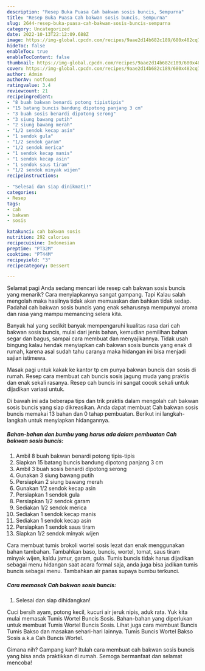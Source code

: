 ```yaml
---
description: "Resep Buka Puasa Cah bakwan sosis buncis, Sempurna"
title: "Resep Buka Puasa Cah bakwan sosis buncis, Sempurna"
slug: 2644-resep-buka-puasa-cah-bakwan-sosis-buncis-sempurna
category: Uncategorized
date: 2022-10-13T22:12:09.688Z
image: https://img-global.cpcdn.com/recipes/9aae2d14b682c189/680x482cq70/cah-bakwan-sosis-buncis-foto-resep-utama.jpg
hideToc: false
enableToc: true
enableTocContent: false
thumbnail: https://img-global.cpcdn.com/recipes/9aae2d14b682c189/680x482cq70/cah-bakwan-sosis-buncis-foto-resep-utama.jpg
cover: https://img-global.cpcdn.com/recipes/9aae2d14b682c189/680x482cq70/cah-bakwan-sosis-buncis-foto-resep-utama.jpg
author: Admin
authorAv: notfound
ratingvalue: 3.4
reviewcount: 21
recipeingredient:
- "8 buah bakwan benardi potong tipistipis"
- "15 batang buncis bandung dipotong panjang 3 cm"
- "3 buah sosis benardi dipotong serong"
- "3 siung bawang putih"
- "2 siung bawang merah"
- "1/2 sendok kecap asin"
- "1 sendok gula"
- "1/2 sendok garam"
- "1/2 sendok merica"
- "1 sendok kecap manis"
- "1 sendok kecap asin"
- "1 sendok saus tiram"
- "1/2 sendok minyak wijen"
recipeinstructions:

- "Selesai dan siap dinikmati!"
categories:
- Resep
tags:
- cah
- bakwan
- sosis

katakunci: cah bakwan sosis 
nutrition: 292 calories
recipecuisine: Indonesian
preptime: "PT32M"
cooktime: "PT44M"
recipeyield: "3"
recipecategory: Dessert

---
```



Selamat pagi Anda sedang mencari ide resep cah bakwan sosis buncis yang menarik? Cara menyiapkannya sangat gampang. Tapi Kalau salah mengolah maka hasilnya tidak akan memuaskan dan bahkan tidak sedap. Padahal cah bakwan sosis buncis yang enak seharusnya mempunyai aroma dan rasa yang mampu memancing selera kita.


Banyak hal yang sedikit banyak mempengaruhi kualitas rasa dari cah bakwan sosis buncis, mulai dari jenis bahan, kemudian pemilihan bahan segar dan bagus, sampai cara membuat dan menyajikannya. Tidak usah bingung kalau hendak menyiapkan cah bakwan sosis buncis yang enak di rumah, karena asal sudah tahu caranya maka hidangan ini bisa menjadi sajian istimewa.

Masak pagi untuk kakak ke kantor tp cm punya bakwan buncis dan sosis di rumah. Resep cara membuat cah buncis sosis jagung muda yang praktis dan enak sekali rasanya. Resep cah buncis ini sangat cocok sekali untuk dijadikan variasi untuk.


Di bawah ini ada beberapa tips dan trik praktis dalam mengolah cah bakwan sosis buncis yang siap dikreasikan. Anda dapat membuat Cah bakwan sosis buncis memakai 13 bahan dan 0 tahap pembuatan. Berikut ini langkah-langkah untuk menyiapkan hidangannya.

<!--inarticleads1-->

##### Bahan-bahan dan bumbu yang harus ada dalam pembuatan Cah bakwan sosis buncis:

1. Ambil 8 buah bakwan benardi potong tipis-tipis
1. Siapkan 15 batang buncis bandung dipotong panjang 3 cm
1. Ambil 3 buah sosis benardi dipotong serong
1. Gunakan 3 siung bawang putih
1. Persiapkan 2 siung bawang merah
1. Gunakan 1/2 sendok kecap asin
1. Persiapkan 1 sendok gula
1. Persiapkan 1/2 sendok garam
1. Sediakan 1/2 sendok merica
1. Sediakan 1 sendok kecap manis
1. Sediakan 1 sendok kecap asin
1. Persiapkan 1 sendok saus tiram
1. Siapkan 1/2 sendok minyak wijen


Cara membuat tumis brokoli wortel sosis lezat dan enak menggunakan bahan tambahan. Tambahkan baso, buncis, wortel, tomat, saus tiram minyak wijen, kaldu jamur, garam, gula. Tumis buncis tidak harus dijadikan sebagai menu hidangan saat acara formal saja, anda juga bisa jadikan tumis buncis sebagai menu. Tambahkan air panas supaya bumbu terkunci. 

<!--inarticleads2-->

##### Cara memasak Cah bakwan sosis buncis:


1. Selesai dan siap dihidangkan!

Cuci bersih ayam, potong kecil, kucuri air jeruk nipis, aduk rata. Yuk kita mulai memasak Tumis Wortel Buncis Sosis. Bahan-bahan yang diperlukan untuk membuat Tumis Wortel Buncis Sosis. Lihat juga cara membuat Buncis Tumis Bakso dan masakan sehari-hari lainnya. Tumis Buncis Wortel Bakso Sosis a.k.a Cah Buncis Wortel. 

Gimana nih? Gampang kan? Itulah cara membuat cah bakwan sosis buncis yang bisa anda praktikkan di rumah. Semoga bermanfaat dan selamat mencoba!
